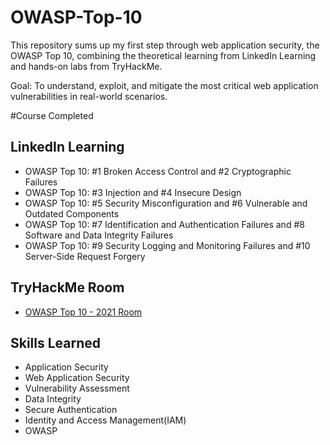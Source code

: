 # OWASP-Top-10

This repository sums up my first step through web application security, the OWASP Top 10, combining the theoretical learning from LinkedIn Learning and hands-on labs from TryHackMe.

Goal: To understand, exploit, and mitigate the most critical web application vulnerabilities in real-world scenarios.

#Course Completed

## LinkedIn Learning
- OWASP Top 10: #1 Broken Access Control and #2 Cryptographic Failures
- OWASP Top 10: #3 Injection and #4 Insecure Design
- OWASP Top 10: #5 Security Misconfiguration and #6 Vulnerable and Outdated Components
- OWASP Top 10: #7 Identification and Authentication Failures and #8 Software and Data Integrity Failures
- OWASP Top 10: #9 Security Logging and Monitoring Failures and #10 Server-Side Request Forgery

## TryHackMe Room
- [OWASP Top 10 - 2021 Room](https://tryhackme.com/room/owasptop102021)

## Skills Learned
- Application Security
- Web Application Security
- Vulnerability Assessment
- Data Integrity
- Secure Authentication
- Identity and Access Management(IAM)
- OWASP
